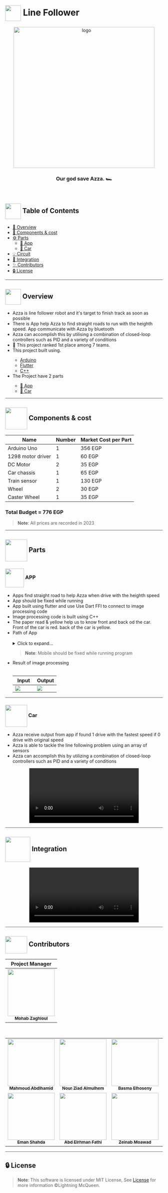 # <img align=center  height=50px src="https://media3.giphy.com/media/v1.Y2lkPTc5MGI3NjExZTU2ZTZjZGE1MmQ1ZWNiMjM1Yzc0NTEyODQ4NjVlODRiMTkyODcyMyZlcD12MV9pbnRlcm5hbF9naWZzX2dpZklkJmN0PXM/xcw3xOLyHmfrQleoi7/giphy.gif"> Line Follower

<div align="center">

   <img width=450px  src="https://github.com/Bar2-Banzin/linefollower/assets/71986226/a02b9db9-7244-4801-aca3-8438c15cfea7" alt="logo">

  ### Our god save Azza. 🏎️

</div>

<p align="center"> 
    <br> 
</p>

## <img align= center width=50px height=50px src="https://user-images.githubusercontent.com/71986226/178468913-84c3151c-e8d1-4420-a9e9-b2434e9c2f75.gif"> Table of Contents

- <a href ="#about"> 📙 Overview</a>
- <a href ="#Components"> :money_with_wings: Components & cost</a>
- <a href ="#parts"> ⚙️  Parts</a>
    - <a href ="#app"> 📱 App</a>
    - <a href ="#car"> 🚗 Car</a>
- <a href ="#Circuit">💡 Circuit</a>
- <a href ="#Integration">🤖 Integration</a>
- <a href ="#Contributors"> ✨ Contributors</a>
- <a href ="#License"> 🔒 License</a> 
<hr style="background-color: #4b4c60"></hr>

<a id = "about"></a>

## <img align="center"  width =50px  height =50px src="https://c.tenor.com/BU6EP0XgvzEAAAAj/cat-cute.gif"> Overview
<ul>
<li>Azza is line follower robot and it's target to finish track as soon as possible</li>
<li>There is App help Azza to find straight roads to run with the heighth speed. App communicate with Azza by bluetooth </li>
<li>Azza can accomplish this by utilising a combination of closed-loop controllers such as PID and a variety of conditions</li>


<li>🎉 This project ranked 1st place among 7 teams. </li>
<li>This project built using. </li>
<ul>
<li><a href="https://docs.arduino.cc/">Arduino</a></li>
<li><a href="https://docs.flutter.dev/">Flutter</a></li>
<li><a href="https://devdocs.io/cpp/">C++</a></li>
</ul>
<li>
 The Project have 2 parts
</li>
<ul>
<li> <a href ="#app"> 📱 App</a></li>
 <li>  <a href ="#car"> 🚗 Car</a></li>
</ul>
</ul>
<hr style="background-color: #4b4c60"></hr>
<a id = "Components"></a>

##  <img align="center"  width =70px  height =70px src="https://media1.giphy.com/media/HWhlNhHNN7zGwMfGV4/giphy.gif?cid=ecf05e47351ain7blea4l6t9oeffyqj013pkodl298lred3w&rid=giphy.gif&ct=s"> Components & cost

| Name| Number | Market Cost per Part                                                                                                         |
| --------------  | ------ | ---------------------------------------------------------------------------------------------------------------------------- |
| Arduino Uno    | 1      | 356 EGP                                               |
| 1298 motor driver | 1      | 60 EGP               |
| DC Motor | 2      | 35 EGP
| Car chassis | 1 | 65 EGP
| Train sensor | 1  | 130 EGP
| Wheel | 2 | 30 EGP
| Caster Wheel | 1 | 35 EGP|

### Total Budget = 776 EGP

> **Note**: All prices are recorded in 2023

<hr style="background-color: #4b4c60"></hr>

<a id = "parts"></a>

## <img align="center"  width =70px  height =70px src="https://media4.giphy.com/media/7ktwhqlnFaDAJ8AzIw/giphy.gif?cid=ecf05e47p68znkbblq8sysehj7ahivaaceyfjly28ch0y4m7&rid=giphy.gif&ct=s"> Parts 

<a id = "app"></a>

### <img align="center"  width =60px src="https://media1.giphy.com/media/SQTSmiJl0uKoZNdv1T/giphy.gif?cid=ecf05e478njktzbodwy6urk6p15ealjalm4augxqvtm6gj0h&ep=v1_stickers_search&rid=giphy.gif&ct=s"> APP


<ul>
<li>Apps find straight road to help Azza when drive with the heighth speed</li>
<li>App should be fixed while running </li>
<li>App built using flutter and use Use Dart FFI to connect to image processing code </li>
<li>Image processing code is built using C++  </li>
<li>The paper read & yellow help us to know front and back od the car. Front of the car is red. back of the car is yellow.</li>
<li>Path of App </li>
<br>
<details> <summary>Click to expand...</summary>


<table>
<thead>
<th>Screen</th>
<th>Description</th>
</thead>
<tr>
<td><img height="400px" src="https://github.com/Bar2-Banzin/linefollower/assets/71986226/078fd3e3-7e23-49f8-a307-15c4ee8138af"></td>
<td><ul><li>Start Screen</li>
<li>Press start button to use app </li>
</ul></td>
</tr>
<tr>
<td><img height="400px" src="https://github.com/Bar2-Banzin/linefollower/assets/71986226/4306b20e-2698-4e22-b5e2-ab6f4424e597"></td>
<td><ul><li>Connect to the bluetooth </li>
<li>Most of time it will HC-05 </li>
</ul></td>
</tr>
<tr>
<td><img height="400px" src="https://github.com/Bar2-Banzin/linefollower/assets/71986226/33830037-a74e-4399-b260-ef3d547ad0b9"></td>
<td><ul><li>Take picture to the track when it is empty  </li>
<li>You can zoom in or zoom out</li>
<li>Press on camera when you want to take picture</li>
</ul></td>
</tr>
<tr>
<td><img height="400px" src="https://github.com/Bar2-Banzin/linefollower/assets/71986226/4d96041f-13ae-457f-af31-028ec4a99b1a"></td>
<td><ul><li>You can zoom in or zoom out</li>
<li>When press on camera start streaming and detect car on straight road or not </li>
<li>Output:</li>
<ul>
<li>0 => not in straight road</li>
<li>1 => in straight road</li>
<li>5 => can't find car</li>
</ul>
</ul></td>
</tr>
</table>

</details>


> **Note**: Mobile should be fixed while running program 

<li>Result of image processing</li>
<br>
<table>
<thead>
<th>Input</th>
<th>Output</th>
</thead>
<tr>
<td width="50%"><img src="https://github.com/Bar2-Banzin/linefollower/assets/71986226/68bf318b-9b0c-4d00-9fc5-50baabf919bd"></td>
<td><img src="https://github.com/Bar2-Banzin/linefollower/assets/71986226/382865b4-479b-4288-8b8e-7f366063a5aa"></td>
</tr>
</table>
</ul>

<hr style="background-color: #4b4c60"></hr>
<a id = "car"></a>

### <img align="center"  width =70px src="https://media0.giphy.com/media/7hAr7m8m7k3uumlu4G/giphy.gif?cid=ecf05e47z16ab3t2pi15z2vh1bt01uqsai1f4uszvbzvn56t&ep=v1_stickers_search&rid=giphy.gif&ct=s"> Car
<ul>
<li>Azza receive output from app if found 1 drive with the fastest speed if 0 drive with original speed</li>
<li> Azza is able to tackle the line following problem using an array of sensors </li>
<li>Azza can accomplish this by utilizing a combination of closed-loop controllers such as PID and a variety of conditions</li>
</ul>
<div align ="center">
<video  width="350px" src="https://github.com/Bar2-Banzin/linefollower/assets/71986226/85fb124f-ba64-4f36-a43a-103a99c853f9
">
</div>

<hr style="background-color: #4b4c60"></hr>

<a id = "Integration"></a>

## <img align="center"  width =80px  height =80px src="https://media1.giphy.com/media/lr7lYUc00nr3hWsoVa/giphy.gif?cid=ecf05e47f99e9tbsstbe3u9mzphxjrp27jxozshi64cok467&rid=giphy.gif&ct=s"> Integration 

<div align ="center">
<video width="350px" src="https://github.com/Bar2-Banzin/linefollower/assets/71986226/2eaf5c64-732a-4eb2-8150-f153404ad527
">
</div>

<hr style="background-color: #4b4c60"></hr>

<a id ="Contributors"></a>

## <img  align="center" width= 70px height =55px src="https://media0.giphy.com/media/Xy702eMOiGGPzk4Zkd/giphy.gif?cid=ecf05e475vmf48k83bvzye3w2m2xl03iyem3tkuw2krpkb7k&rid=giphy.gif&ct=s"> Contributors 
<table align="center">
  <thead >
         <th style="text-align: center;"> Project Manager</th>
        
  </thead>
  <tr>
   <td align="center"><a href="https://github.com/Mohabz-911"><img src="https://avatars.githubusercontent.com/u/68201932?v=4" width="150px;" alt=""/><br /><sub><b>Mohab Zaghloul</b></sub></a><br /></td>
  </tr>
</table>
<br>
<table align="center">
  <tr>
   <td align="center"><a href="https://github.com/MahmoudAbdelhamidAli"><img src="https://avatars.githubusercontent.com/u/87570209?v=4" width="150px;" alt=""/><br /><sub><b>Mahmoud Abdlhamid</b></sub></a><br /></td>
   <td align="center"><a href="https://github.com/nouralmulhem"><img src="https://avatars.githubusercontent.com/u/76218033?v=4" width="150px;" alt=""/><br /><sub><b>Nour Ziad Almulhem</b></sub></a><br /></td>
      <td align="center"><a href="https://github.com/BasmaElhoseny01"><img src="https://avatars.githubusercontent.com/u/72309546?v=4" width="150px;" alt=""/><br /><sub><b>Basma Elhoseny</b></sub></a><br /></td>
      <td align="center"><a href="https://github.com/AhmedHosny2024"><img src="https://avatars.githubusercontent.com/u/76389601?v=4" width="150px;" alt=""/><br /><sub><b>Ahmed Hosny</b></sub></a><br /></td>
    <td align="center"><a href="https://github.com/ahmedmadbouly186"><img src="https://avatars.githubusercontent.com/u/66012617?v=4" width="150px;" alt=""/><br /><sub><b>Ahmed Madbouly </b></sub></a><br /></td>
    </tr>
    <tr>
      <td align="center"><a href="https://github.com/emanshahda" ><img src="https://avatars.githubusercontent.com/u/89708797?v=4" width="150px;" alt=""/><br /><sub><b>Eman Shahda</b></sub></a><br />
    </td>
        <td align="center"><a href="https://github.com/Fathi79"><img src="https://avatars.githubusercontent.com/u/96377553?v=4" width="150px;" alt=""/><br /><sub><b>Abd Elrhman Fathi</b></sub></a><br /></td>
      <td align="center"><a href="https://github.com/zeinabmoawad" ><img src="https://avatars.githubusercontent.com/u/92188433?v=4" width="150px;" alt=""/><br /><sub><b>Zeinab Moawad</b></sub></a><br />
    </td>
      <td align="center"><a href="https://github.com/doaa281" ><img src="https://avatars.githubusercontent.com/u/65799105?v=4" width="150px;" alt=""/><br /><sub><b>Doaa ElSherif</b></sub></a><br />
    </td>
       <td align="center"><a href="https://github.com/EslamAsHhraf"><img src="https://avatars.githubusercontent.com/u/71986226?v=4" width="150px;" alt=""/><br /><sub><b>Eslam Ashraf</b></sub></a><br /></td>
  
  </tr>
  
  </table>


<hr style="background-color: #4b4c60"></hr>

<a id ="License"></a>

## 🔒 License

> **Note**: This software is licensed under MIT License, See [License](https://github.com/Bar2-Banzin/linefollower/blob/arduino/LICENSE) for more information ©Lightning McQueen.
